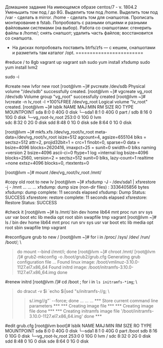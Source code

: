 
Домашнее задание
На имеющемся образе centos/7 - v. 1804.2
Уменьшить том под / до 8G.
Выделить том под /home.
Выделить том под /var - сделать в mirror.
/home - сделать том для снапшотов.
Прописать монтирование в fstab. Попробовать с разными опциями и разными файловыми системами (на выбор).
Работа со снапшотами:
сгенерить файлы в /home/;
снять снапшот;
удалить часть файлов;
восстановится со снапшота.
* На дисках попробовать поставить btrfs/zfs — с кешем, снапшотами и разметить там каталог /opt.
========================


#reduce / to 8gb
vagrant up
vagrant ssh
sudo yum install xfsdump
sudo yum install lvm2

sudo -i

#create new lvfor new root
[root@lvm ~]# pvcreate /dev/sdb
  Physical volume "/dev/sdb" successfully created.
[root@lvm ~]# vgcreate vg_root /dev/sdb
  Volume group "vg_root" successfully created
[root@lvm ~]# lvcreate -n lv_root -l +100%FREE /dev/vg_root
  Logical volume "lv_root" created.
[root@lvm ~]# lsblk
NAME              MAJ:MIN RM SIZE RO TYPE MOUNTPOINT
sda                 8:0    0  40G  0 disk 
└─sda1              8:1    0  40G  0 part /
sdb                 8:16   0  10G  0 disk 
└─vg_root-lv_root 253:0    0  10G  0 lvm  
sdc                 8:32   0   2G  0 disk 
sdd                 8:48   0   1G  0 disk 
sde                 8:64   0   1G  0 disk 


[root@lvm ~]# mkfs.xfs /dev/vg_root/lv_root 
meta-data=/dev/vg_root/lv_root   isize=512    agcount=4, agsize=655104 blks
         =                       sectsz=512   attr=2, projid32bit=1
         =                       crc=1        finobt=0, sparse=0
data     =                       bsize=4096   blocks=2620416, imaxpct=25
         =                       sunit=0      swidth=0 blks
naming   =version 2              bsize=4096   ascii-ci=0 ftype=1
log      =internal log           bsize=4096   blocks=2560, version=2
         =                       sectsz=512   sunit=0 blks, lazy-count=1
realtime =none                   extsz=4096   blocks=0, rtextents=0


[root@lvm ~]# mount /dev/vg_root/lv_root /mnt/


#copy old root to new lv
[root@lvm ~]# xfsdump -J - /dev/sda1 | xfsrestore -j - /mnt
...
...
...
xfsdump: dump size (non-dir files) : 3336405856 bytes
xfsdump: dump complete: 11 seconds elapsed
xfsdump: Dump Status: SUCCESS
xfsrestore: restore complete: 11 seconds elapsed
xfsrestore: Restore Status: SUCCESS

#check it
[root@lvm ~]# ls /mnt/
bin   dev  home  lib64  mnt  proc  run   srv       sys  usr      var
boot  etc  lib   media  opt  root  sbin  swapfile  tmp  vagrant
[root@lvm ~]# ls /
bin   dev  home  lib64  mnt  proc  run   srv       sys  usr      var
boot  etc  lib   media  opt  root  sbin  swapfile  tmp  vagrant


#reconfigure grub to new /
[root@lvm ~]# for i in /proc/ /sys/ /dev/ /run/ /boot/; \
> do mount --bind $i /mnt/$i; done
[root@lvm ~]# chroot /mnt/
[root@lvm /]# grub2-mkconfig -o /boot/grub2/grub.cfg
Generating grub configuration file ...
Found linux image: /boot/vmlinuz-3.10.0-1127.el7.x86_64
Found initrd image: /boot/initramfs-3.10.0-1127.el7.x86_64.img
done

#renew initrd
[root@lvm /]# cd /boot ; for i in `ls initramfs-*img`; \
> do dracut -v $i `echo $i|sed "s/initramfs-//g; \
> > s/.img//g"` --force; done
...
...
...
*** Store current command line parameters ***
*** Creating image file ***
*** Creating image file done ***
*** Creating initramfs image file '/boot/initramfs-3.10.0-1127.el7.x86_64.img' done ***


#edit grub.cfg
[root@lvm boot]# lsblk
NAME              MAJ:MIN RM SIZE RO TYPE MOUNTPOINT
sda                 8:0    0  40G  0 disk 
└─sda1              8:1    0  40G  0 part /boot
sdb                 8:16   0  10G  0 disk 
└─vg_root-lv_root 253:0    0  10G  0 lvm  /
sdc                 8:32   0   2G  0 disk 
sdd                 8:48   0   1G  0 disk 
sde                 8:64   0   1G  0 disk 










